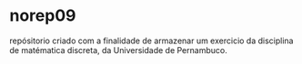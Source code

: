 # norep09
repósitorio criado com a finalidade de armazenar um exercicio da disciplina de matématica discreta, da Universidade de Pernambuco.
